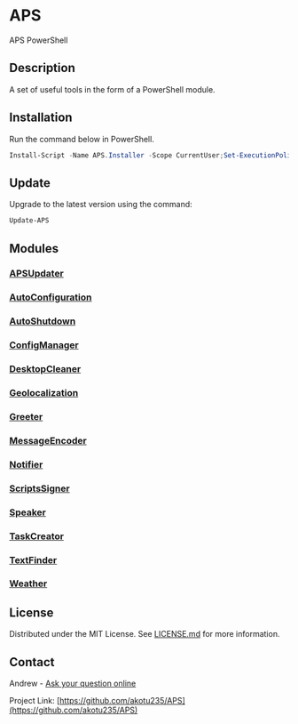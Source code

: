 # APS
APS PowerShell

## Description
A set of useful tools in the form of a PowerShell module.

## Installation
Run the command below in PowerShell.

```Powershell
Install-Script -Name APS.Installer -Scope CurrentUser;Set-ExecutionPolicy Bypass -Scope Process -Force;& "$((Get-InstalledScript -Name APS.Installer).InstalledLocation)\APS.Installer.ps1"
```

## Update
Upgrade to the latest version using the command:
```Powershell
Update-APS
```

## Modules
### [APSUpdater](https://github.com/akotu235/APS/blob/master/Docs/Modules/APSUpdater/APSUpdater.md)
### [AutoConfiguration](https://github.com/akotu235/APS/blob/master/Docs/Modules/AutoConfiguration/AutoConfiguration.md)
### [AutoShutdown](https://github.com/akotu235/APS/blob/master/Docs/Modules/AutoShutdown/AutoShutdown.md)
### [ConfigManager](https://github.com/akotu235/APS/blob/master/Docs/Modules/ConfigManager/ConfigManager.md)
### [DesktopCleaner](https://github.com/akotu235/APS/blob/master/Docs/Modules/DesktopCleaner/DesktopCleaner.md)
### [Geolocalization](https://github.com/akotu235/APS/blob/master/Docs/Modules/Geolocalization/Geolocalization.md)
### [Greeter](https://github.com/akotu235/APS/blob/master/Docs/Modules/Greeter/Greeter.md)
### [MessageEncoder](https://github.com/akotu235/APS/blob/master/Docs/Modules/MessageEncoder/MessageEncoder.md)
### [Notifier](https://github.com/akotu235/APS/blob/master/Docs/Modules/Notifier/Notifier.md)
### [ScriptsSigner](https://github.com/akotu235/APS/blob/master/Docs/Modules/ScriptsSigner/ScriptsSigner.md)
### [Speaker](https://github.com/akotu235/APS/blob/master/Docs/Modules/Speaker/Speaker.md)
### [TaskCreator](https://github.com/akotu235/APS/blob/master/Docs/Modules/TaskCreator/TaskCreator.md)
### [TextFinder](https://github.com/akotu235/APS/blob/master/Docs/Modules/TextFinder/TextFinder.md)
### [Weather](https://github.com/akotu235/APS/blob/master/Docs/Modules/Weather/Weather.md)

## License
Distributed under the MIT License. See [LICENSE.md](https://github.com/akotu235/APS/blob/master/LICENSE.md) for more information.

## Contact
Andrew - [Ask your question online](//widget.gg.pl/widget/38fe4ce527f071b3b70ecd72dadbb984438e54ac747479461c9331e371a4c2f0#uin%3D73836695%7Cmsg_online%3D%7Cmsg_offline%3DLeave%20a%20message%20and%20contact%20information%20and%20I%20will%20answer%20your%20question.%7Chash%3D38fe4ce527f071b3b70ecd72dadbb984438e54ac747479461c9331e371a4c2f0)

Project Link: [https://github.com/akotu235/APS](https://github.com/akotu235/APS)
